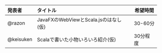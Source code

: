 |発表者|タイトル                             |希望時間|
|:-----|:------------------------------------|--------|
|@razon|JavaFXのWebViewとScala.jsのはなし(仮)|30-60分 |
|@keisuken|Scalaで書いた小物いろいろ紹介(仮) |30分程度|
